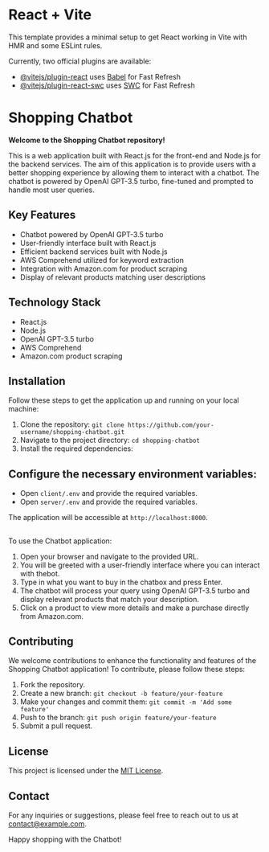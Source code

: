 # React + Vite

This template provides a minimal setup to get React working in Vite with HMR and some ESLint rules.

Currently, two official plugins are available:

- [@vitejs/plugin-react](https://github.com/vitejs/vite-plugin-react/blob/main/packages/plugin-react/README.md) uses [Babel](https://babeljs.io/) for Fast Refresh
- [@vitejs/plugin-react-swc](https://github.com/vitejs/vite-plugin-react-swc) uses [SWC](https://swc.rs/) for Fast Refresh

# Shopping Chatbot

**Welcome to the Shopping Chatbot repository!**

This is a web application built with React.js for the front-end and Node.js for the backend services. The aim of this application is to provide users with a better shopping experience by allowing them to interact with a chatbot. The chatbot is powered by OpenAI GPT-3.5 turbo, fine-tuned and prompted to handle most user queries.

## Key Features

- Chatbot powered by OpenAI GPT-3.5 turbo
- User-friendly interface built with React.js
- Efficient backend services built with Node.js
- AWS Comprehend utilized for keyword extraction
- Integration with Amazon.com for product scraping
- Display of relevant products matching user descriptions

## Technology Stack

- React.js
- Node.js
- OpenAI GPT-3.5 turbo
- AWS Comprehend
- Amazon.com product scraping

## Installation

Follow these steps to get the application up and running on your local machine:

1. Clone the repository: `git clone https://github.com/your-username/shopping-chatbot.git`
2. Navigate to the project directory: `cd shopping-chatbot`
3. Install the required dependencies:

## Configure the necessary environment variables:

- Open `client/.env` and provide the required variables.
- Open `server/.env` and provide the required variables.



The application will be accessible at `http://localhost:8000`.

##

To use the Chatbot application:

1. Open your browser and navigate to the provided URL.
2. You will be greeted with a user-friendly interface where you can interact with thebot.
3. Type in what you want to buy in the chatbox and press Enter.
4. The chatbot will process your query using OpenAI GPT-3.5 turbo and display relevant products that match your description.
5. Click on a product to view more details and make a purchase directly from Amazon.com.

## Contributing

We welcome contributions to enhance the functionality and features of the Shopping Chatbot application! To contribute, please follow these steps:

1. Fork the repository.
2. Create a new branch: `git checkout -b feature/your-feature`
3. Make your changes and commit them: `git commit -m 'Add some feature'`
4. Push to the branch: `git push origin feature/your-feature`
5. Submit a pull request.

## License

This project is licensed under the [MIT License](LICENSE).

## Contact

For any inquiries or suggestions, please feel free to reach out to us at [contact@example.com](mailto:contact@example.com).

Happy shopping with the Chatbot!

